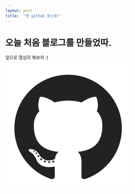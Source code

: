```yaml
---
layout: post
title:  "첫 github 포스팅!"
---
```


# 오늘 처음 블로그를 만들었따.
앞으로 열심히 해보자 :)

![r6YemvF9_400x400](../images/2022-02-12-first/r6YemvF9_400x400-16449206915961.jpg)
